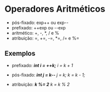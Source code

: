 # Operadores Aritméticos

- pós-fixado: exp++ ou exp--
- prefixado: ++exp ou --exp
- aritmético: +, -, *, / e %
- atribuição: =, +=, -=, *=, /= e %=

## Exemplos

- prefixado: 
***int i = ++k;***
*i = k + 1*

- pós-fixado:
***int j = k--***
*j = k;*
*k = k - 1;*

- atribuição:
***k %= 2***
*k = k % 2*